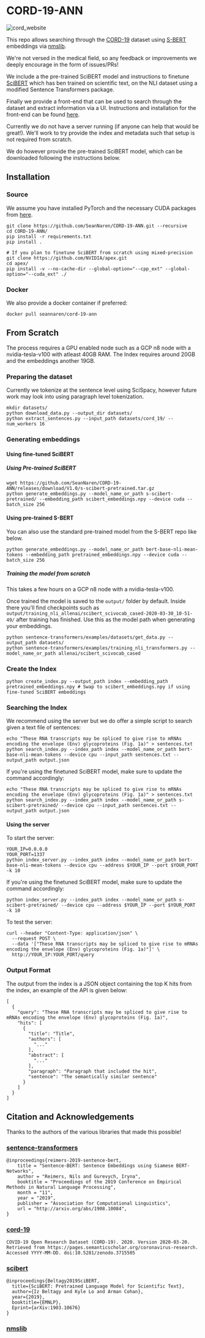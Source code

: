 # CORD-19-ANN

![cord_website](./imgs/cord_ann_example.gif)

This repo allows searching through the [CORD-19](https://pages.semanticscholar.org/coronavirus-research) 
dataset using [S-BERT](https://github.com/UKPLab/sentence-transformers) embeddings via [nmslib](https://github.com/nmslib/nmslib/blob/master/python_bindings/README.md). 

We're not versed in the medical field, so any feedback or improvements we deeply encourage in the form of issues/PRs!

We include a the pre-trained SciBERT model and instructions to finetune [SciBERT](https://github.com/allenai/scibert) which has ben trained on scientific text, on the NLI dataset using a modified Sentence Transformers package.

Finally we provide a front-end that can be used to search through the dataset and extract information via a UI. Instructions and installation for the front-end can be found [here](frontend/README.md).

Currently we do not have a server running (if anyone can help that would be great!). We'll work to try provide the index and metadata such that setup is not required from scratch.

We do however provide the pre-trained SciBERT model, which can be downloaded following the instructions below. 

## Installation

### Source
We assume you have installed PyTorch and the necessary CUDA packages from [here](https://pytorch.org/).
```
git clone https://github.com/SeanNaren/CORD-19-ANN.git --recursive
cd CORD-19-ANN/
pip install -r requirements.txt
pip install .

# If you plan to finetune SciBERT from scratch using mixed-precision
git clone https://github.com/NVIDIA/apex.git
cd apex/
pip install -v --no-cache-dir --global-option="--cpp_ext" --global-option="--cuda_ext" ./
```

### Docker

We also provide a docker container if preferred:

```
docker pull seannaren/cord-19-ann
```

## From Scratch

The process requires a GPU enabled node such as a GCP n8 node with a nvidia-tesla-v100 with atleast 40GB RAM. The Index requires around 20GB and the embeddings another 19GB.

### Preparing the dataset

Currently we tokenize at the sentence level using SciSpacy, however future work may look into using paragraph level tokenization.

```
mkdir datasets/
python download_data.py --output_dir datasets/
python extract_sentences.py --input_path datasets/cord_19/ --num_workers 16
```

### Generating embeddings

#### Using fine-tuned SciBERT

##### Using Pre-trained SciBERT

```
wget https://github.com/SeanNaren/CORD-19-ANN/releases/download/V1.0/s-scibert-pretrained.tar.gz
python generate_embeddings.py --model_name_or_path s-scibert-pretrained/ --embedding_path scibert_embeddings.npy --device cuda --batch_size 256
```

#### Using pre-trained S-BERT

You can also use the standard pre-trained model from the S-BERT repo like below.

```
python generate_embeddings.py --model_name_or_path bert-base-nli-mean-tokens --embedding_path pretrained_embeddings.npy --device cuda --batch_size 256
```

##### Training the model from scratch

This takes a few hours on a GCP n8 node with a nvidia-tesla-v100.

Once trained the model is saved to the `output/` folder by default. Inside there you'll find checkpoints such as `output/training_nli_allenai/scibert_scivocab_cased-2020-03-30_10-51-49/` after training has finished. Use this as the model path when generating your embeddings.
```
python sentence-transformers/examples/datasets/get_data.py --output_path datasets/
python sentence-transformers/examples/training_nli_transformers.py --model_name_or_path allenai/scibert_scivocab_cased
```

### Create the Index

```
python create_index.py --output_path index --embedding_path pretrained_embeddings.npy # Swap to scibert_embeddings.npy if using fine-tuned SciBERT embeddings
```

### Searching the Index

We recommend using the server but we do offer a simple script to search given a text file of sentences:

```
echo "These RNA transcripts may be spliced to give rise to mRNAs encoding the envelope (Env) glycoproteins (Fig. 1a)" > sentences.txt
python search_index.py --index_path index --model_name_or_path bert-base-nli-mean-tokens --device cpu --input_path sentences.txt --output_path output.json
```

If you're using the finetuned SciBERT model, make sure to update the command accordingly:

```
echo "These RNA transcripts may be spliced to give rise to mRNAs encoding the envelope (Env) glycoproteins (Fig. 1a)" > sentences.txt
python search_index.py --index_path index --model_name_or_path s-scibert-pretrained/ --device cpu --input_path sentences.txt --output_path output.json
```

#### Using the server

To start the server:
```
YOUR_IP=0.0.0.0
YOUR_PORT=1337
python index_server.py --index_path index --model_name_or_path bert-base-nli-mean-tokens --device cpu --address $YOUR_IP --port $YOUR_PORT -k 10
```

If you're using the finetuned SciBERT model, make sure to update the command accordingly:

```
python index_server.py --index_path index --model_name_or_path s-scibert-pretrained/ --device cpu --address $YOUR_IP --port $YOUR_PORT -k 10
```

To test the server:
```
curl --header "Content-Type: application/json" \
  --request POST \
  --data '["These RNA transcripts may be spliced to give rise to mRNAs encoding the envelope (Env) glycoproteins (Fig. 1a)"]' \
  http://YOUR_IP:YOUR_PORT/query
```

### Output Format

The output from the index is a JSON object containing the top K hits from the index, an example of the API is given below:

```
[
  {
    "query": "These RNA transcripts may be spliced to give rise to mRNAs encoding the envelope (Env) glycoproteins (Fig. 1a)",
    "hits": [
      {
        "title": "Title",
        "authors": [
          "..."
        ],
        "abstract": [
          "..."
        ],
        "paragraph": "Paragraph that included the hit",
        "sentence": "The semantically similar sentence"
      }
    ]
  }
]
```

## Citation and Acknowledgements

Thanks to the authors of the various libraries that made this possible!

### [sentence-transformers](https://github.com/UKPLab/sentence-transformers)
```
@inproceedings{reimers-2019-sentence-bert,
    title = "Sentence-BERT: Sentence Embeddings using Siamese BERT-Networks",
    author = "Reimers, Nils and Gurevych, Iryna",
    booktitle = "Proceedings of the 2019 Conference on Empirical Methods in Natural Language Processing",
    month = "11",
    year = "2019",
    publisher = "Association for Computational Linguistics",
    url = "http://arxiv.org/abs/1908.10084",
}
```

### [cord-19](https://pages.semanticscholar.org/coronavirus-research)
```
COVID-19 Open Research Dataset (CORD-19). 2020. Version 2020-03-20. Retrieved from https://pages.semanticscholar.org/coronavirus-research. Accessed YYYY-MM-DD. doi:10.5281/zenodo.3715505
```

### [scibert](https://github.com/allenai/scibert)
```
@inproceedings{Beltagy2019SciBERT,
  title={SciBERT: Pretrained Language Model for Scientific Text},
  author={Iz Beltagy and Kyle Lo and Arman Cohan},
  year={2019},
  booktitle={EMNLP},
  Eprint={arXiv:1903.10676}
}
```

### [nmslib](https://github.com/nmslib/nmslib)